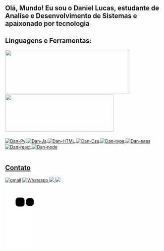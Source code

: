## Olá, Mundo! Eu sou o Daniel Lucas, estudante de Analíse e Desenvolvimento de Sistemas e apaixonado por tecnologia
<!--<div>
 <img align="center" height="400" width="800" src="https://github.com/Daniel-LucasS/DanProjects/blob/main/Daniel%20Lucas.gif" alt="Profile_dan">
  </div>-->
  <div>
    <h2> Linguagens e Ferramentas: </h2>
  </div>
<div >
  <a href="https://github.com/Daniel-LucasS">
  <img  height="140em" width="400" src="https://github-readme-stats.vercel.app/api?username=danlucss&show_icons=true&theme=chartreuse-dark&include_all_commits=true&count_private=true"/>
  <img  height="120em" width="350" src="https://github-readme-stats.vercel.app/api/top-langs/?username=danlucss&layout=compact&langs_count=4&theme=chartreuse-dark"/>
 </div>
 
 <div style="display:inline_block"><br>
  <img align="center" alt="Dan-Py"  src="https://img.shields.io/badge/Python-FFD43B?style=for-the-badge&logo=python&logoColor=darkgreen">
  <img align="center" alt="Dan-Js"  src="https://img.shields.io/badge/JavaScript-323330?style=for-the-badge&logo=javascript&logoColor=F7DF1E">
  <img align="center" alt="Dan-HTML"  src="https://img.shields.io/badge/HTML5-E34F26?style=for-the-badge&logo=html5&logoColor=white">
  <img align="center" alt="Dan-Css"  src="https://img.shields.io/badge/CSS3-1572B6?style=for-the-badge&logo=css3&logoColor=white">
  <img align="center" alt="Dan-type"  src="https://img.shields.io/badge/TypeScript-007ACC?style=for-the-badge&logo=typescript&logoColor=white">
  <img align="center" alt="Dan-saas"  src="https://img.shields.io/badge/Sass-CC6699?style=for-the-badge&logo=sass&logoColor=white">
  <img align="center" alt="Dan-react"  src="https://img.shields.io/badge/React-20232A?style=for-the-badge&logo=react&logoColor=61DAFB">
  <img align="center" alt="Dan-node"  src="https://img.shields.io/badge/Node.js-43853D?style=for-the-badge&logo=node.js&logoColor=white">
 </div>
<div>
 <br>
 <!-- Sessão Sobre -->
  <h2> Contato</h2>
  <a href="mailto: daniellucas.bio@gmail.com" target="_blank"><img src="https://img.shields.io/badge/Gmail-D14836?style=for-the-badge&logo=gmail&logoColor=white" alt="gmail" target="_blank"></a>
  <a href="[Whatsapp]([https://api.whatsapp.com/send?phone=5562995193282&text=Ol%C3%A1!%20Gostaria%20de%20entrar%20em%20contato!](https://api.whatsapp.com/send?phone=5562995193282&text=Ol%C3%A1!%20Gostaria%20de%20entrar%20em%20contato!))" target="_blank"><img src="https://img.shields.io/badge/WhatsApp-25D366?style=for-the-badge&logo=whatsapp&logoColor=white" alt="Whatsapp" target="_blank">
  <a href="mailto: daniellucas_santos@hotmail.com" target="_blank"><img src="https://img.shields.io/badge/Microsoft_Outlook-0078D4?style=for-the-badge&logo=microsoft-outlook&logoColor=white" target="_blank">
  <a href="https://www.linkedin.com/in/danlucss/" target="_blank"><img src="https://img.shields.io/badge/LinkedIn-0077B5?style=for-the-badge&logo=linkedin&logoColor=white" target="_blank">
  <br>
   
   </div>
   
   
   
![Snake animation](https://github.com/Daniel-LucasS/Daniel-LucasS/blob/output/github-contribution-grid-snake.svg)


<!--
**Daniel-LucasS/danlucss** is a ✨ _special_ ✨ repository because its `README.md` (this file) appears on your GitHub profile.

Here are some ideas to get you started:

- 🔭 I’m currently working on ...
- 🌱 I’m currently learning ...
- 👯 I’m looking to collaborate on ...
- 🤔 I’m looking for help with ...
- 💬 Ask me about ...
- 📫 How to reach me: ...
- 😄 Pronouns: ...
- ⚡ Fun fact: ...
-->
